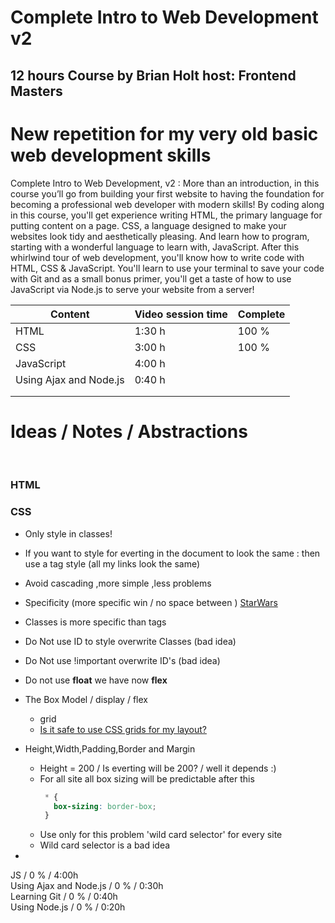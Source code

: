 # Complete Intro to Web Development v2
## 12 hours Course by Brian Holt host: Frontend Masters
# New repetition for my very old basic web development skills

Complete Intro to Web Development, v2 : More than an introduction, in this course you’ll go from building your first website to having the foundation for becoming a professional web developer with modern skills! By coding along in this course, you'll get experience writing HTML, the primary language for putting content on a page. CSS, a language designed to make your websites look tidy and aesthetically pleasing. And learn how to program, starting with a wonderful language to learn with, JavaScript. After this whirlwind tour of web development, you'll know how to write code with HTML, CSS &amp; JavaScript. You'll learn to use your terminal to save your code with Git and as a small bonus primer, you'll get a taste of how to use JavaScript via Node.js to serve your website from a server!



| Content                | Video session time | Complete |
| ---------------------- | ------------------ | -------- |
| HTML                   | 1:30 h             | 100 %    |
| CSS                    | 3:00 h             | 100 %    |
| JavaScript             | 4:00 h             |          |
| Using Ajax and Node.js | 0:40 h             |          |
|                        |                    |          |
|                        |                    |          |

# Ideas / Notes / Abstractions

​    

### HTML 

### CSS 

* Only style in classes!

* If you want to style for everting in the document to look the same :  then use a tag style (all my links look the same)

* Avoid cascading ,more simple ,less problems 

* Specificity (more specific win / no space between )  [StarWars](https://stuffandnonsense.co.uk/archives/css_specificity_wars.html)

* Classes is more specific than tags 

* Do Not use ID to style overwrite Classes (bad idea)

* Do Not use !important overwrite ID's (bad idea)

* Do not use **float** we have now **flex**

* The Box Model / display / flex

  * grid 
  * [Is it safe to use CSS grids for my layout?](https://developer.mozilla.org/en-US/docs/Web/CSS/CSS_Grid_Layout/CSS_Grid_and_Progressive_Enhancement)
  
* Height,Width,Padding,Border and Margin

  * Height = 200 / Is everting will be 200? / well  it depends :)
   * For all site all box sizing will be predictable after this 
     ```css
      * {
        box-sizing: border-box;
      }
     ```
   * Use only for this problem 'wild card selector' for every site 
   * Wild card selector is a bad idea
* 



JS / 0 % / 4:00h    
Using Ajax and Node.js / 0 % / 0:30h  
Learning Git / 0 % / 0:40h  
Using Node.js / 0 % / 0:20h  

